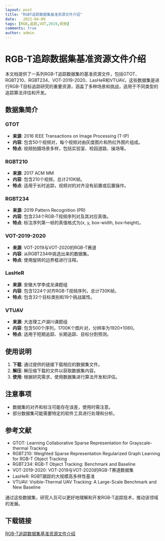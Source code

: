 ```yaml
---
layout: post
title: "RGBT追踪数据集基准资源文件介绍"
date:   2021-04-09
tags: [RGB,追踪,VOT,2019,视频]
comments: true
author: admin
---
```

# RGB-T追踪数据集基准资源文件介绍

本文档提供了一系列RGB-T追踪数据集的基准资源文件，包括GTOT、RGBT210、RGBT234、VOT-2019-2020、LasHeR和VTUAV。这些数据集是进行RGB-T目标追踪研究的重要资源，涵盖了多种场景和挑战，适用于不同类型的追踪算法评估和开发。

## 数据集简介

### GTOT
- **来源**: 2016 IEEE Transactions on Image Processing (T-IP)
- **内容**: 包含50个视频对，每个视频对由灰度图片和热红外图片组成。
- **特点**: 视频拍摄场景多样，包括实验室、校园道路、操场等。

### RGBT210
- **来源**: 2017 ACM MM
- **内容**: 包含210个视频，总计210K帧。
- **特点**: 适用于长时追踪，视频对的对齐没有前置或后置操作。

### RGBT234
- **来源**: 2019 Pattern Recognition (PR)
- **内容**: 包含234个RGB-T视频序列对及其对应真值。
- **特点**: 标注序列第一帧的真值格式为(x, y, box-width, box-height)。

### VOT-2019-2020
- **来源**: VOT-2019与VOT-2020的RGB-T赛道
- **内容**: 从RGBT234中挑选出来的数据集。
- **特点**: 使用旋转的边界框进行注释。

### LasHeR
- **来源**: 安徽大学李成龙课题组
- **内容**: 包含1224个对齐RGB-T视频序列，总计730K帧。
- **特点**: 包含32个目标类别和19个挑战属性。

### VTUAV
- **来源**: 大连理工卢湖川课题组
- **内容**: 包含500个序列，1700K个图片对，分辨率为1920*1080。
- **特点**: 适用于短期追踪、长期追踪、目标分割预测。

## 使用说明

1. **下载**: 通过提供的链接下载相应的数据集文件。
2. **解压**: 解压缩下载的文件以获取数据集内容。
3. **使用**: 根据研究需求，使用数据集进行算法开发和评估。

## 注意事项

- 数据集的对齐和标注可能存在误差，使用时需注意。
- 部分数据集可能需要特定的软件工具进行处理和分析。

## 参考文献

- GTOT: Learning Collaborative Sparse Representation for Grayscale-thermal Tracking
- RGBT210: Weighted Sparse Representation Regularized Graph Learning for RGB-T Object Tracking
- RGBT234: RGB-T Object Tracking: Benchmark and Baseline
- VOT-2019-2020: VOT-2019与VOT-2020的RGB-T赛道数据集
- LasHeR: RGBT跟踪的大规模高多样性基准
- VTUAV: Visible-Thermal UAV Tracking: A Large-Scale Benchmark and New Baseline

通过这些数据集，研究人员可以更好地理解和开发RGB-T追踪技术，推动该领域的发展。

## 下载链接

[RGB-T追踪数据集基准资源文件介绍](https://pan.quark.cn/s/a4c1c213e511)